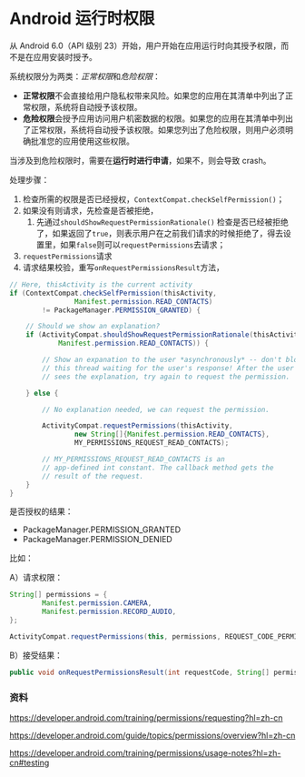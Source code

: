 # Android 运行时权限



从 Android 6.0（API 级别 23）开始，用户开始在应用运行时向其授予权限，而不是在应用安装时授予。



系统权限分为两类：*正常权限*和*危险权限*：

- **正常权限**不会直接给用户隐私权带来风险。如果您的应用在其清单中列出了正常权限，系统将自动授予该权限。
- **危险权限**会授予应用访问用户机密数据的权限。如果您的应用在其清单中列出了正常权限，系统将自动授予该权限。如果您列出了危险权限，则用户必须明确批准您的应用使用这些权限。



当涉及到危险权限时，需要在**运行时进行申请**，如果不，则会导致 crash。



处理步骤：

1. 检查所需的权限是否已经授权，`ContextCompat.checkSelfPermission()`；
2. 如果没有则请求，先检查是否被拒绝，
   1. 先通过`shouldShowRequestPermissionRationale()` 检查是否已经被拒绝了，如果返回了`true`，则表示用户在之前我们请求的时候拒绝了，得去设置里，如果`false`则可以`requestPermissions`去请求；
3. `requestPermissions`请求
4. 请求结果校验，重写`onRequestPermissionsResult`方法，



```java
// Here, thisActivity is the current activity
if (ContextCompat.checkSelfPermission(thisActivity,
                Manifest.permission.READ_CONTACTS)
        != PackageManager.PERMISSION_GRANTED) {

    // Should we show an explanation?
    if (ActivityCompat.shouldShowRequestPermissionRationale(thisActivity,
            Manifest.permission.READ_CONTACTS)) {

        // Show an expanation to the user *asynchronously* -- don't block
        // this thread waiting for the user's response! After the user
        // sees the explanation, try again to request the permission.

    } else {

        // No explanation needed, we can request the permission.

        ActivityCompat.requestPermissions(thisActivity,
                new String[]{Manifest.permission.READ_CONTACTS},
                MY_PERMISSIONS_REQUEST_READ_CONTACTS);

        // MY_PERMISSIONS_REQUEST_READ_CONTACTS is an
        // app-defined int constant. The callback method gets the
        // result of the request.
    }
}
```



是否授权的结果：

- PackageManager.PERMISSION_GRANTED
- PackageManager.PERMISSION_DENIED



比如：

A）请求权限：

```java
String[] permissions = {
        Manifest.permission.CAMERA,
        Manifest.permission.RECORD_AUDIO,
};

ActivityCompat.requestPermissions(this, permissions, REQUEST_CODE_PERMISSION);
```

B）接受结果：

```java
public void onRequestPermissionsResult(int requestCode, String[] permissions, int[] grantResults) {}
```



### 资料

https://developer.android.com/training/permissions/requesting?hl=zh-cn

https://developer.android.com/guide/topics/permissions/overview?hl=zh-cn

https://developer.android.com/training/permissions/usage-notes?hl=zh-cn#testing

